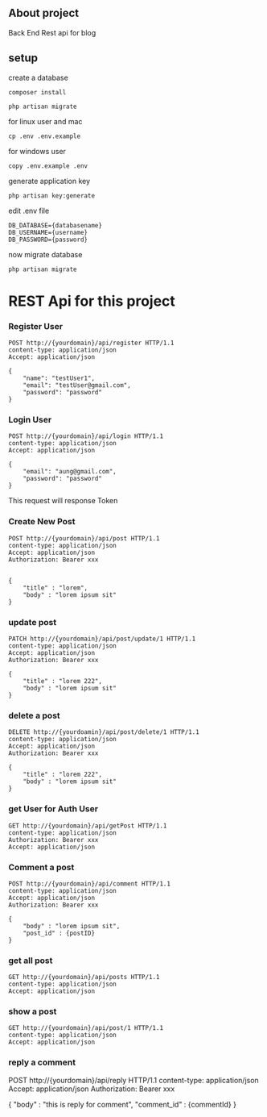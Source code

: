 

## About project
Back End Rest api for blog

## setup 
create a database
```
composer install
```
```
php artisan migrate
```
for linux user and mac
```
cp .env .env.example
```
for windows user
```
copy .env.example .env
```
generate application key
```
php artisan key:generate
```
edit .env file
```
DB_DATABASE={databasename}
DB_USERNAME={username}
DB_PASSWORD={password}
```
now migrate database
```
php artisan migrate
```


# REST Api for this project
### Register User
```
POST http://{yourdomain}/api/register HTTP/1.1
content-type: application/json
Accept: application/json

{
    "name": "testUser1",
    "email": "testUser@gmail.com",
    "password": "password"
}
```
### Login User
```
POST http://{yourdomain}/api/login HTTP/1.1
content-type: application/json
Accept: application/json

{
    "email": "aung@gmail.com",
    "password": "password"
}
```
This request will response Token 

### Create New Post
```
POST http://{yourdomain}/api/post HTTP/1.1
content-type: application/json
Accept: application/json
Authorization: Bearer xxx


{
    "title" : "lorem",
    "body" : "lorem ipsum sit"
}
```
### update post

```
PATCH http://{yourdomain}/api/post/update/1 HTTP/1.1
content-type: application/json
Accept: application/json
Authorization: Bearer xxx

{
    "title" : "lorem 222",
    "body" : "lorem ipsum sit"
}

```

### delete a post

```
DELETE http://{yourdoamin}/api/post/delete/1 HTTP/1.1
content-type: application/json
Accept: application/json
Authorization: Bearer xxx

{
    "title" : "lorem 222",
    "body" : "lorem ipsum sit"
}
```
### get User for Auth User
```
GET http://{yourdomain}/api/getPost HTTP/1.1
content-type: application/json
Authorization: Bearer xxx
Accept: application/json

```
### Comment a post
```
POST http://{yourdomain}/api/comment HTTP/1.1
content-type: application/json
Accept: application/json
Authorization: Bearer xxx

{
    "body" : "lorem ipsum sit",
    "post_id" : {postID}
}
```
### get all post
```
GET http://{yourdomain}/api/posts HTTP/1.1
content-type: application/json
Accept: application/json
```

### show a post

```
GET http://{yourdomain}/api/post/1 HTTP/1.1
content-type: application/json
Accept: application/json
```

### reply a comment
POST http://{yourdomain}/api/reply HTTP/1.1
content-type: application/json
Accept: application/json
Authorization: Bearer xxx

{
    "body" : "this is reply for comment",
    "comment_id" : {commentId}
}




